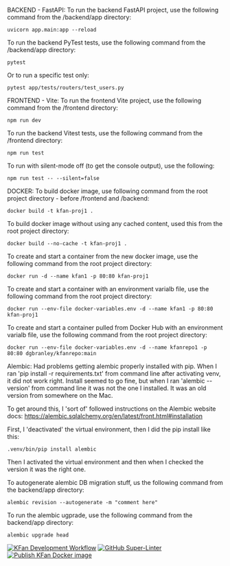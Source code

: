 BACKEND - FastAPI:
To run the backend FastAPI project, use the following command from the /backend/app directory:

    uvicorn app.main:app --reload

To run the backend PyTest tests, use the following command from the /backend/app directory:

    pytest

Or to run a specific test only:

    pytest app/tests/routers/test_users.py

FRONTEND - Vite:
To run the frontend Vite project, use the following command from the /frontend directory:

    npm run dev

To run the backend Vitest tests, use the following command from the /frontend directory:

    npm run test

To run with silent-mode off (to get the console output), use the following:

    npm run test -- --silent=false

DOCKER:
To build docker image, use following command from the root project directory - before /frontend and /backend:

    docker build -t kfan-proj1 . 

To build docker image without using any cached content, used this from the root project directory:

    docker build --no-cache -t kfan-proj1 .

To create and start a container from the new docker image, use the following command from the root project directory:

    docker run -d --name kfan1 -p 80:80 kfan-proj1

To create and start a container with an environment varialb file, use the following command from the root project directory:

    docker run --env-file docker-variables.env -d --name kfan1 -p 80:80 kfan-proj1

To create and start a container pulled from Docker Hub with an environment varialb file, use the following command from the root project directory:

    docker run --env-file docker-variables.env -d --name kfanrepo1 -p 80:80 dgbranley/kfanrepo:main

Alembic:
Had problems getting alembic properly installed with pip. When I ran 'pip install -r requirements.txt' from command
line after activating venv, it did not work right. Install seemed to go fine, but when I ran 'alembic --version' from
command line it was not the one I installed. It was an old version from somewhere on the Mac.

To get around this, I 'sort of' followed instructions on the Alembic website docs:
https://alembic.sqlalchemy.org/en/latest/front.html#installation

First, I 'deactivated' the virtual environment, then I did the pip install like this:

    .venv/bin/pip install alembic

Then I activated the virtual environment and then when I checked the version it was the right one.

To autogenerate alembic DB migration stuff, us the following command from the backend/app directory:

    alembic revision --autogenerate -m "comment here"

To run the alembic ugprade, use the following command from the backend/app directory:

    alembic upgrade head

[![KFan Development Workflow](https://github.com/dbranley/kfan-project/actions/workflows/development.yml/badge.svg)](https://github.com/dbranley/kfan-project/actions/workflows/development.yml) [![GitHub Super-Linter](https://github.com/dbranley/kfan-project/actions/workflows/super-linter.yml/badge.svg)](https://github.com/dbranley/kfan-project/actions/workflows/super-linter.yml) [![Publish KFan Docker image](https://github.com/dbranley/kfan-project/actions/workflows/docker-image.yml/badge.svg)](https://github.com/dbranley/kfan-project/actions/workflows/docker-image.yml)
